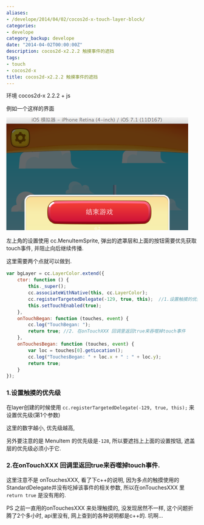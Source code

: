 ```yaml
---
aliases:
- /develope/2014/04/02/cocos2d-x-touch-layer-block/
categories:
- develope
category_backup: develope
date: "2014-04-02T00:00:00Z"
description: cocos2d-x2.2.2 触摸事件的遮挡
tags:
- touch
- cocos2d-x
title: cocos2d-x2.2.2 触摸事件的遮挡
---
```


环境 cocos2d-x 2.2.2 + js

例如一个这样的界面

[![image](/assets/images/201404/2014-04-02-cocos2dx-layer-block.png "image")](/assets/images/201404/2014-04-02-cocos2dx-layer-block.png)

左上角的设置使用 cc.MenuItemSprite, 弹出的遮罩层和上面的按钮需要优先获取touch事件, 并阻止向后继续传播.

这里需要两个点就可以做到.

```javascript
var bgLayer = cc.LayerColor.extend({
    ctor: function () {
        this._super();
        cc.associateWithNative(this, cc.LayerColor);
        cc.registerTargetedDelegate(-129, true, this);  //1.设置触摸的优先级
        this.setTouchEnabled(true);
    },
    onTouchBegan: function (touches, event) {
        cc.log("TouchBegan: ");
        return true; //2. 在onTouchXXX 回调里返回true来吞噬掉touch事件
    },
    onTouchesBegan: function (touches, event) {
        var loc = touches[0].getLocation();
        cc.log("TouchesBegan: " + loc.x + " : " + loc.y);
        return true;
    }
});
```

### 1.设置触摸的优先级 ###

在layer创建的时候使用 `cc.registerTargetedDelegate(-129, true, this);` 来设置优先级(第1个参数)

这里的数字越小, 优先级越高,

另外要注意的是 MenuItem 的优先级是` -128 `, 所以要遮挡上上面的设置按钮, 遮盖层的优先级必须小于它.

### 2.在onTouchXXX 回调里返回true来吞噬掉touch事件. ###

这里注意不是 onTouchesXXX, 看了下c++的说明, 因为多点的触摸使用的StandardDelegate并没有吃掉该事件的相关参数, 所以在onTouchesXXX 里 `return true` 是没有用的.



PS 之前一直用的onTouchesXXX 来处理触摸的, 没发现居然不一样, 这个问题折腾了2个多小时, api里没有, 网上查到的各种说明都是c++的. 坑啊...


